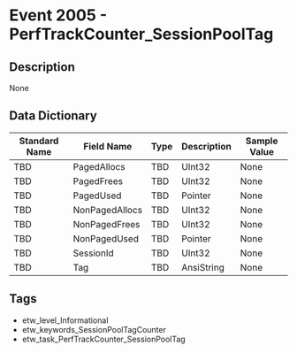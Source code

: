 # Event 2005 - PerfTrackCounter_SessionPoolTag

## Description
None

## Data Dictionary
|Standard Name|Field Name|Type|Description|Sample Value|
|---|---|---|---|---|
|TBD|PagedAllocs|TBD|UInt32|None|None|
|TBD|PagedFrees|TBD|UInt32|None|None|
|TBD|PagedUsed|TBD|Pointer|None|None|
|TBD|NonPagedAllocs|TBD|UInt32|None|None|
|TBD|NonPagedFrees|TBD|UInt32|None|None|
|TBD|NonPagedUsed|TBD|Pointer|None|None|
|TBD|SessionId|TBD|UInt32|None|None|
|TBD|Tag|TBD|AnsiString|None|None|

## Tags
* etw_level_Informational
* etw_keywords_SessionPoolTagCounter
* etw_task_PerfTrackCounter_SessionPoolTag